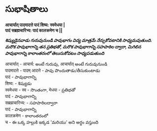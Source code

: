 
# సుభాషితాలు 

**आचार्यात् पादमादत्ते पादं शिष्य: स्वमेधया |  
पादं सब्रह्मचारिभ्य: पादं कालक्रमेण च ||**

***శిష్యుడైనవాడు గురువునుండి పావుభాగం విద్య మాత్రమే నేర్చుకోవటానికి  సాధ్యమవుతుంది. మరొక పావుభాగాన్ని తన ప్రతిభతో, మరొక పావుభాగాన్ని  సహపాఠిల ద్వారా, మిగిలిన పావుభాగాన్ని కాలాంతరంలో తెలుసుకోవటం  సాధ్యపడుతుంది***

आचार्यात् - आचार्य: అంటే గురువు, आचार्यात् అంటే గురువునుండి  
पादमादत्ते - पादम् आदत्ते - పావు పొందుతాడు/తీసుకుంటాడు  
पादं - పావుభాగాన్ని  
शिष्य: - శిష్యుడు  
स्वमेधया -  स्व - సొంతంగా, मेधया - ప్రతిభతో  
पादं - పావుభాగాన్ని   
सब्रह्मचारिभ्य: - సహపాఠిలద్వారా  
पादं -  పావుభాగాన్ని  
कालक्रमेण -  కాలాంతరంలో   
च - ఈ ఒక్క హల్లుకి ఇక్కడ 'మరియు' అని అర్థం వస్తుంది